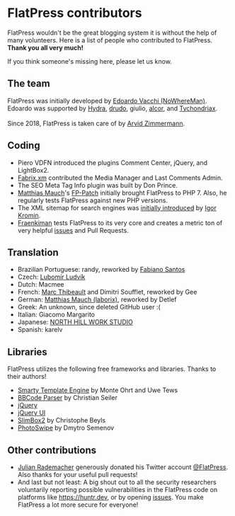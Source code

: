 # FlatPress contributors
FlatPress wouldn't be the great blogging system it is without the help of many volunteers. Here is a list of people who contributed to FlatPress. __Thank you all very much!__

If you think someone's missing here, please let us know.

## The team
FlatPress was initially developed by [Edoardo Vacchi (NoWhereMan)](https://github.com/evacchi "github.com/evacchi"). Edoardo was supported by [Hydra](http://hydra.clans.it/ "hydra.clans.it"), [drudo](https://drudotec.wordpress.com/ "drudotec.wordpress.com"), giulio, [alcor](http://alcor.altervista.org/ "alcor.altervista.org"), and [Tychondriax](http://tychondriax.altervista.org/blog/ "tychondriax.altervista.org").<br>
<br>
Since 2018, FlatPress is taken care of by [Arvid Zimmermann](https://github.com/azett "github.com/azett").

## Coding
- Piero VDFN introduced the plugins Comment Center, jQuery, and LightBox2.
- [Fabrix.xm](https://kirgroup.com/) contributed the Media Manager and Last Comments Admin.
- The SEO Meta Tag Info plugin was built by Don Prince.
- [Matthias Mauch](http://www.aadmm.org/)'s [FP-Patch](http://www.aadmm.org/fp-patch/) initially brought FlatPress to PHP 7. Also, he regularly tests FlatPress against new PHP versions.
- The XML sitemap for search engines was [initially introduced](https://www.igorkromin.net/index.php/2013/02/18/adding-a-google-compatible-sitemap-to-flatpress/) by [Igor Kromin](https://www.igorkromin.net/).
- [Fraenkiman](https://github.com/Fraenkiman) tests FlatPress to its very core and creates a metric ton of very helpful [issues](https://github.com/flatpressblog/flatpress/issues) and Pull Requests.

## Translation
- Brazilian Portuguese: randy, reworked by [Fabiano Santos](https://github.com/fabianosantosnet)
- Czech: [Lubomír Ludvík](http://flatpress.cz/)
- Dutch: Macmee
- French: [Marc Thibeault](https://github.com/MarcThibeault) and Dimitri Soufflet, reworked by Gee
- German: [Matthias Mauch (laborix)](http://www.aadmm.org/), reworked by Detlef
- Greek: An unknown, since deleted GitHub user :(
- Italian: Giacomo Margarito
- Japanese: [NORTH HILL WORK STUDIO](https://nhws.localinfo.jp/)
- Spanish: karelv

## Libraries
FlatPress utilizes the following free frameworks and libraries. Thanks to their authors!
- [Smarty Template Engine](https://www.smarty.net/) by Monte Ohrt and Uwe Tews
- [BBCode Parser](http://christian-seiler.de/projekte/php/bbcode/) by Christian Seiler
- [jQuery](https://jquery.com/)
- [jQuery UI](https://jqueryui.com/)
- [SlimBox2](https://www.digitalia.be/software/slimbox2/) by Christophe Beyls
- [PhotoSwipe](https://photoswipe.com/) by Dmytro Semenov

## Other contributions
- [Julian Rademacher](https://moortaube.de/) generously donated his Twitter account [@FlatPress](https://twitter.com/FlatPress). Also thanks for your useful pull requests!
- And last but not least: A big shout out to all the security researchers voluntarily reporting possible vulnerabilities in the FlatPress code on platforms like https://huntr.dev, or by opening [issues](https://github.com/flatpressblog/flatpress/issues). You make FlatPress a lot more secure for everyone!
